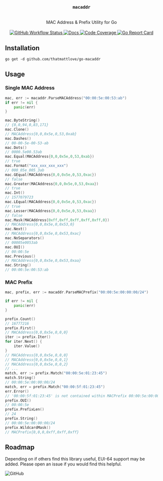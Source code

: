<div align="center">
    <h3>
        <code>macaddr</code>
    </h3>
    <br/>
    MAC Address & Prefix Utility for Go
    <br/>
    <br/>
    <a href="https://github.com/thatmattlove/go-macaddr/actions?query=workflow%3Atest">
        <img alt="GitHub Workflow Status" src="https://img.shields.io/github/workflow/status/thatmattlove/go-macaddr/test?style=for-the-badge">
    </a>
    <a href="https://pkg.go.dev/github.com/thatmattlove/go-macaddr">
        <img alt="Docs" src="https://img.shields.io/badge/godoc-reference-007D9C.svg?style=for-the-badge">
    </a>
    <a href="https://codecov.io/gh/thatmattlove/go-macaddr">
        <img alt="Code Coverage" src="https://img.shields.io/codecov/c/github/thatmattlove/go-macaddr?style=for-the-badge">
    </a>
    <a href="https://goreportcard.com/report/github.com/thatmattlove/go-macaddr">
        <img alt="Go Report Card" src="https://goreportcard.com/badge/github.com/thatmattlove/go-macaddr?style=for-the-badge">
    </a>
</div>

## Installation

```
go get -d github.com/thatmattlove/go-macaddr
```

## Usage

### Single MAC Address

```go
mac, err := macaddr.ParseMACAddress("00:00:5e:00:53:ab")
if err != nil {
    panic(err)
}

mac.ByteString()
// {0,0,94,0,83,171}
mac.Clone()
// MACAddress{0,0,0x5e,0,53,0xab}
mac.Dashes()
// 00-00-5e-00-53-ab
mac.Dots()
// 0000.5e00.53ab
mac.Equal(MACAddress{0,0,0x5e,0,53,0xab})
// true
mac.Format("xxx_xxx_xxx_xxx")
// 000_05e_005_3ab
mac.GEqual(MACAddress{0,0,0x5e,0,53,0xac})
// false
mac.Greater(MACAddress{0,0,0x5e,0,53,0xaa})
// true
mac.Int()
// 1577079723
mac.LEqual(MACAddress{0,0,0x5e,0,53,0xac})
// true
mac.Lesser(MACAddress{0,0,0x5e,0,53,0xaa})
// false
mac.Mask(MACAddress{0xff,0xff,0xff,0xff,0xff,0})
// MACAddress{0,0,0x5e,0,0x53,0}
mac.Next()
// MACAddress{0,0,0x5e,0,0x53,0xac}
mac.NoSeparators()
// 00005e0053ab
mac.OUI()
// 00:00:5e
mac.Previous()
// MACAddress{0,0,0x5e,0,0x53,0xaa}
mac.String()
// 00:00:5e:00:53:ab
```

### MAC Prefix

```go
mac, prefix, err := macaddr.ParseMACPrefix("00:00:5e:00:00:00/24")

if err != nil {
    panic(err)
}

prefix.Count()
// 16777216
prefix.First()
// MACAddress{0,0,0x5e,0,0,0}
iter := prefix.Iter()
for iter.Next() {
    iter.Value()
}
// MACAddress{0,0,0x5e,0,0,0}
// MACAddress{0,0,0x5e,0,0,1}
// MACAddress{0,0,0x5e,0,0,2}
// ...
match, err := prefix.Match("00:00:5e:01:23:45")
match.String()
// 00:00:5e:00:00:00/24
match, err = prefix.Match("00:00:5f:01:23:45")
err.Error()
// '00:00:5f:01:23:45' is not contained within MACPrefix 00:00:5e:00:00:00/24
prefix.OUI()
// 00:00:5e
prefix.PrefixLen()
// 24
prefix.String()
// 00:00:5e:00:00:00/24
prefix.WildcardMask()
// MACPrefix{0,0,0,0xff,0xff,0xff}
```

## Roadmap

Depending on if others find this library useful, EUI-64 support may be added. Please open an issue if you would find this helpful.

![GitHub](https://img.shields.io/github/license/thatmattlove/go-macaddr?color=000&style=for-the-badge)
